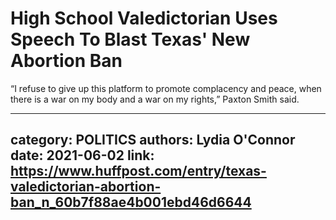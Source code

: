 # High School Valedictorian Uses Speech To Blast Texas' New Abortion Ban

“I refuse to give up this platform to promote complacency and peace, when there is a war on my body and a war on my rights,” Paxton Smith said.

---
category: POLITICS
authors: Lydia O'Connor
date: 2021-06-02
link: https://www.huffpost.com/entry/texas-valedictorian-abortion-ban_n_60b7f88ae4b001ebd46d6644
---
